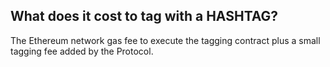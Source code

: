 ## What does it cost to tag with a HASHTAG?

The Ethereum network gas fee to execute the tagging contract plus a small
tagging fee added by the Protocol.
